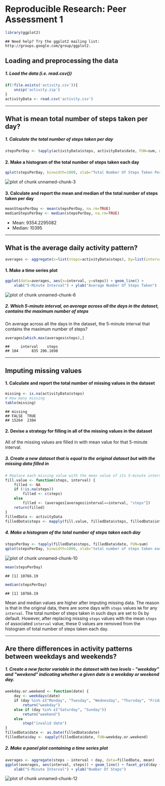 # Reproducible Research: Peer Assessment 1


```r
library(ggplot2)
```

```
## Need help? Try the ggplot2 mailing list: http://groups.google.com/group/ggplot2.
```

## Loading and preprocessing the data
##### 1. Load the data (i.e. read.csv())

```r
if(!file.exists('activity.csv')){
    unzip('activity.zip')
}
activityData <- read.csv('activity.csv')
```

-----

## What is mean total number of steps taken per day?
##### 1. Calculate the total number of steps taken per day

```r
stepsPerDay <- tapply(activityData$steps, activityData$date, FUN=sum, na.rm=TRUE)
```

#### 2. Make a histogram of the total number of steps taken each day

```r
qplot(stepsPerDay, binwidth=1000, xlab="Total Number Of Steps Taken Per Day")
```

![plot of chunk unnamed-chunk-3](figure/unnamed-chunk-3-1.png)

#### 3. Calculate and report the mean and median of the total number of steps taken per day

```r
meanStepsPerDay <- mean(stepsPerDay, na.rm=TRUE)
medianStepsPerDay <- median(stepsPerDay, na.rm=TRUE)
```

* Mean: 9354.2295082
* Median:  10395

-----

## What is the average daily activity pattern?

```r
averages <- aggregate(x=list(steps=activityData$steps), by=list(interval=activityData$interval), FUN=mean, na.rm=TRUE)
```

#### 1. Make a time series plot

```r
ggplot(data=averages, aes(x=interval, y=steps)) + geom_line() +
    xlab("5-Minute Interval") + ylab("Average Number Of Steps Taken")
```

![plot of chunk unnamed-chunk-6](figure/unnamed-chunk-6-1.png)

##### 2. Which 5-minute interval, on average across all the days in the dataset, contains the maximum number of steps
On average across all the days in the dataset, the 5-minute interval that contains the maximum number of steps?

```r
averages[which.max(averages$steps),]
```

```
##     interval    steps
## 104      835 206.1698
```

-----

## Imputing missing values
#### 1. Calculate and report the total number of missing values in the dataset

```r
missing <- is.na(activityData$steps)
# How many missing
table(missing)
```

```
## missing
## FALSE  TRUE 
## 15264  2304
```

#### 2. Devise a strategy for filling in all of the missing values in the dataset
All of the missing values are filled in with mean value for that 5-minute
interval.

##### 3. Create a new dataset that is equal to the original dataset but with the missing data filled in

```r
# Replace each missing value with the mean value of its 5-minute interval
fill.value <- function(steps, interval) {
    filled <- NA
    if (!is.na(steps))
        filled <- c(steps)
    else
        filled <- (averages[averages$interval==interval, "steps"])
    return(filled)
}
filledData <- activityData
filledData$steps <- mapply(fill.value, filledData$steps, filledData$interval)
```

##### 4. Make a histogram of the total number of steps taken each day

```r
stepsPerDay <- tapply(filledData$steps, filledData$date, FUN=sum)
qplot(stepsPerDay, binwidth=1000, xlab="total number of steps taken each day")
```

![plot of chunk unnamed-chunk-10](figure/unnamed-chunk-10-1.png)

```r
mean(stepsPerDay)
```

```
## [1] 10766.19
```

```r
median(stepsPerDay)
```

```
## [1] 10766.19
```

Mean and median values are higher after imputing missing data. The reason is that in the original data, there are some days with `steps` values `NA` for any `interval`. The total number of steps taken in such days are set to 0s by default. However, after replacing missing `steps` values with the mean `steps` of associated `interval` value, these 0 values are removed from the histogram of total number of steps taken each day.

-----

## Are there differences in activity patterns between weekdays and weekends?
##### 1. Create a new factor variable in the dataset with two levels - "weekday" and "weekend" indicating whether a given date is a weekday or weekend day.

```r
weekday.or.weekend <- function(date) {
    day <- weekdays(date)
    if (day %in% c("Monday", "Tuesday", "Wednesday", "Thursday", "Friday"))
        return("weekday")
    else if (day %in% c("Saturday", "Sunday"))
        return("weekend")
    else
        stop("invalid date")
}
filledData$date <- as.Date(filledData$date)
filledData$day <- sapply(filledData$date, FUN=weekday.or.weekend)
```

##### 2. Make a panel plot containing a time series plot

```r
averages <- aggregate(steps ~ interval + day, data=filledData, mean)
ggplot(averages, aes(interval, steps)) + geom_line() + facet_grid(day ~ .) +
    xlab("5-Minute Interval") + ylab("Number Of Steps")
```

![plot of chunk unnamed-chunk-12](figure/unnamed-chunk-12-1.png)
